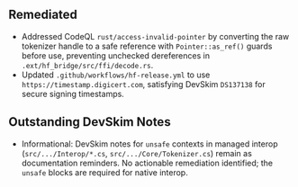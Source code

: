 ## Remediated

- Addressed CodeQL `rust/access-invalid-pointer` by converting the raw tokenizer handle to a safe reference with `Pointer::as_ref()` guards before use, preventing unchecked dereferences in `.ext/hf_bridge/src/ffi/decode.rs`.
- Updated `.github/workflows/hf-release.yml` to use `https://timestamp.digicert.com`, satisfying DevSkim `DS137138` for secure signing timestamps.

## Outstanding DevSkim Notes

- Informational: DevSkim notes for `unsafe` contexts in managed interop (`src/.../Interop/*.cs`, `src/.../Core/Tokenizer.cs`) remain as documentation reminders. No actionable remediation identified; the `unsafe` blocks are required for native interop.